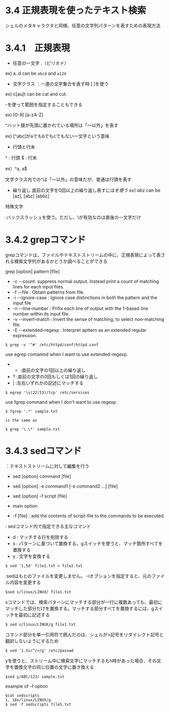 # 3.4 正規表現を使ったテキスト検索

シェルのメタキャラクタと同様、任意の文字列パターンを表すための表現方法

# 3.4.1　正規表現

- 任意の一文字 
.（ピリオド）

ex) a..d can be `abcd` and `a12d`

- 文字クラス
：一連の文字集合を表す時 [ ]を使う

ex) c[au]t can be cat and cut.

-を使って範囲を指定することもできる

ex) [0-9] [a-zA-Z]

^ハット膜が先頭に置かれている場所は「～以外」を表す

ex) [^abc]がaでもbでもcでもない一文字という意味

- 行頭と行末

^ : 行頭 
$ : 行末 

ex）^a, a$ 

文字クラス内での^は「～以外」の意味だが、普通は行頭を表す

- 繰り返し
直前の文字を0回以上の繰り返し表すには*を使う 
ex) ab*z can be [az], [abz] [abbz]

特殊文字

:バックスラッシュを使う。ただし、\が有効なのは直後の一文字だけ

# 3.4.2 grepコマンド

grepコマンドは、ファイルやテキストストリームの中に、正規表現によって表される検索文字列があるかどうか調べることができる

grep [option] pattern [file]

- -c --count: suppress normal output. Instead print a count of matching lines for each input files.
- -f --file : Obtain patterns from file.
- -i --ignore-case : Ignore case distinctions in both the pattern and the input file
- -n --line-number : Prifix each line of output with the 1-based line number within its input file.
- -v --invert-match : Invert the sense of matching, to select non-matching file.
- -E --extended-regexp : Interpret apttern as an extended regular expression.

```
$ grep -v '^#' /etc/httpd/conf/httpd.conf
```

use egrep comamnd when I want to use extended-regexp.

- + :直前の文字の1回以上の繰り返し
- ? :直前の文字の0回もしくは1回の繰り返し
- | :左右いずれかの記述にマッチする

```
$ egrep '\s(22|53)/tcp' /etc/services
```

use fgrep command when I don't want to use regexp.


```
$ fgrep '.*' sample.txt

is the same as

$ grep '\.\*' sample.txt
```
 
# 3.4.3 sedコマンド

：テキストストリームに対して編集を行う

- sed [option] command [file]
- sed [option] -e command1 [-e command2 ...] [file]
- sed [option] -f script [file]

- main option 
- -f [file] : add the contents of script-file to the commands to be executed.

: sedコマンド内で指定できる主なコマンド
- d : マッチする行を削除する
- s : パターンに基づいて置換する。gスイッチを使うと、マッチ箇所すべてを置換する
- y : 文字を変換する

```
$ sed '1,5d' file1.txt > file2.txt
```

:sedはもとのファイルを変更しません。 -iオプションを指定すると、元のファイル内容を変更する

```
$sed s/linux/LINUX/ file1.txt
```

sコマンドでは、検索パターンにマッチする部分が一行に複数あっても、最初にマッチした部分だけを置換する。マッチする部分すべてを置換するには、gスイッチを最初に記述する

```
$ sed s/linux/LINUX/g file1.txt
```

コマンド部分を単一引用符で囲んだのは、シェルが>記号をリダイレクト記号と翻訳しないようにするため

```
$ sed '1.5s/^/>/g' /etc/passwd
```

yを使うと、ストリーム中に検索文字にマッチするもh時があった場合、その文字を置換文字の同じ位置の文字に置き換える

```
$sed y/ABC/123/ sample.txt
```

example of -f option

```
$cat sedscripts
1, 10s/linux/LINUX/g
$ sed -f sedscripts file5.txt
```